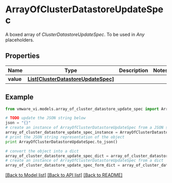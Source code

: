 # ArrayOfClusterDatastoreUpdateSpec

A boxed array of *ClusterDatastoreUpdateSpec*. To be used in *Any* placeholders. 

## Properties
Name | Type | Description | Notes
------------ | ------------- | ------------- | -------------
**value** | [**List[ClusterDatastoreUpdateSpec]**](ClusterDatastoreUpdateSpec.md) |  | 

## Example

```python
from vmware_vi.models.array_of_cluster_datastore_update_spec import ArrayOfClusterDatastoreUpdateSpec

# TODO update the JSON string below
json = "{}"
# create an instance of ArrayOfClusterDatastoreUpdateSpec from a JSON string
array_of_cluster_datastore_update_spec_instance = ArrayOfClusterDatastoreUpdateSpec.from_json(json)
# print the JSON string representation of the object
print ArrayOfClusterDatastoreUpdateSpec.to_json()

# convert the object into a dict
array_of_cluster_datastore_update_spec_dict = array_of_cluster_datastore_update_spec_instance.to_dict()
# create an instance of ArrayOfClusterDatastoreUpdateSpec from a dict
array_of_cluster_datastore_update_spec_form_dict = array_of_cluster_datastore_update_spec.from_dict(array_of_cluster_datastore_update_spec_dict)
```
[[Back to Model list]](../README.md#documentation-for-models) [[Back to API list]](../README.md#documentation-for-api-endpoints) [[Back to README]](../README.md)


